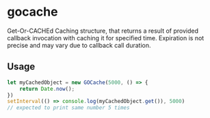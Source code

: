 gocache
=======
Get-Or-CACHEd
Caching structure, that returns a result of provided callback invocation with caching it for specified time.
Expiration is not precise and may vary due to callback call duration.

Usage
-----
```javascript
let myCachedObject = new GOCache(5000, () => {
    return Date.now();
})
setInterval(() => console.log(myCachedObject.get()), 5000) 
// expected to print same number 5 times

```

